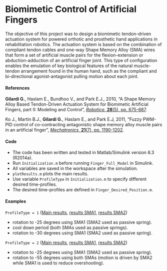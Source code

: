 # Biomimetic Control of Artificial Fingers

The objective of this project was to design a biomimetic tendon-driven actuation system for powered orthotic and prosthetic hand applications in rehabilitation robotics. The actuation system is based on the combination of compliant tendon cables and one-way Shape Memory Alloy (SMA) wires that form a set of artificial muscle pairs for the flexion-extension or abduction-adduction of an artificial finger joint. This type of configuration enables the emulation of key biological features of the natural muscle-tendon arrangement found in the human hand, such as the compliant and bi-directional agonist-antagonist pulling motion about each joint.

#### References

**Gilardi G.**, Haslam E., Bundhoo V., and Park E.J., 2010, “A Shape Memory Alloy Based Tendon-Driven Actuation System for Biomimetic Artificial Fingers, part II: Modeling and Control”, [*Robotica*, **28**(5), pp. 675-687](https://www.cambridge.org/core/journals/robotica/article/shape-memory-alloy-based-tendondriven-actuation-system-for-biomimetic-artificial-fingers-part-ii-modelling-and-control/07DE661B714879F509C975C9DD7B8ADD).

Ko J., Martin B.J., **Gilardi G.**, Haslam E., and Park E.J, 2011, “Fuzzy PWM-PID control of co-contracting antagonistic shape memory alloy muscle pairs in an artificial finger”, [*Mechatronics*, **21**(7), pp. 1190-1202](https://www.sciencedirect.com/science/article/abs/pii/S0957415811001097).

#### Code
- The code has been written and tested in Matlab/Simulink version 8.3 (R2014a).
- Run `Initialization.m` before running `Finger_Full_Model` in Simulink.
- All variables are saved in the workspace after the simulation.
- `plotResults.m` plots the main results.
- Use variable `ProfileType` in `Initialization.m` to specify different desired time-profiles.
- The desired time-profiles are defined in `Finger_Desired_Position.m`.


#### Examples

`ProfileType = 1` ([Main results](./Example1_Main_Results.bmp), [results SMA1](./Example1_Results_SMA1.bmp), [results SMA2](./Example1_Results_SMA2.bmp))
- rotation to -25 degrees using SMA1 (SMA2 used as passive spring).
- cool down period (both SMAs used as passive springs).
- rotation to -30 degrees using SMA1 (SMA2 used as passive spring).

`ProfileType = 2` ([Main results](./Example2_Main_Results.bmp), [results SMA1](./Example2_Results_SMA1.bmp), [results SMA2](./Example2_Results_SMA2.bmp))
- rotation to -25 degrees using SMA1 (SMA2 used as passive spring).
- rotation to -55 degrees using both SMAs (motion is driven by SMA2 while SMA1 is used to reduce overshooting).
